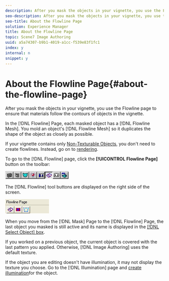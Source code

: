 ```yaml
---
description: After you mask the objects in your vignette, you use the Flowline page to ensure that materials follow the contours of objects in the vignette.
seo-description: After you mask the objects in your vignette, you use the Flowline page to ensure that materials follow the contours of objects in the vignette.
seo-title: About the Flowline Page
solution: Experience Manager
title: About the Flowline Page
topic: Scene7 Image Authoring
uuid: a5a74307-b9b1-4019-a1cc-f539e83f1fc1
index: y
internal: n
snippet: y
---
```


# About the Flowline Page{#about-the-flowline-page}

After you mask the objects in your vignette, you use the Flowline page to ensure that materials follow the contours of objects in the vignette.

In the [!DNL Flowline] Page, each masked object has a [!DNL Flowline Mesh]. You mold an object's [!DNL Flowline Mesh] so it duplicates the shape of the object as closely as possible.

If your vignette contains only [Non-Texturable Objects](../../c-vat-obj-pg/c-vat-create-grps-obj/t-vat-create-2d-obj.md#task-b0c168d6f127408c882e8f1de36c8bc7), you don't need to create flowlines. Instead, go on to [rendering](../../c-vat-rend-pg/c-vat-abt-rend-pg/c-vat-abt-rend-pg.md#concept-0a56eec3cafe45658d25c0988d818fc0).

To go to the [!DNL Flowline] page, click the **[!UICONTROL Flowline Page]** button on the toolbar:

![](assets/flowline_page.png)

The [!DNL Flowline] tool buttons are displayed on the right side of the screen.

![](assets/flowline_tool.png)

When you move from the [!DNL Mask] Page to the [!DNL Flowline] Page, the last object you masked is still active and its name is displayed in the [ [!DNL Select Object] box](../../c-vat-gs/c-vat-sel-obj/c-vat-sel-object-box.md#concept-d127c6efaabd436a96c02f36a7bce6ac).

If you worked on a previous object, the current object is covered with the last pattern you applied. Otherwise, [!DNL Image Authoring] uses the default texture.

If the object you are editing doesn't have illumination, it may not display the texture you choose. Go to the [!DNL Illumination] page and [create illumination](../../c-vat-work-illum-pg/c-vat-work-illum-maps/t-vat-prev-illum-map.md#task-97d59c12deaf444cbde412761e8d18e1)for the object. 
